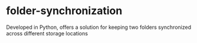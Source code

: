 # folder-synchronization
 Developed in Python, offers a solution for keeping two folders synchronized across different storage locations
